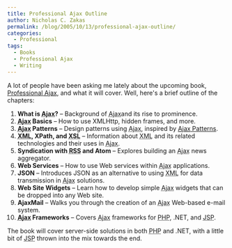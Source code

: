 ```yaml
---
title: Professional Ajax Outline
author: Nicholas C. Zakas
permalink: /blog/2005/10/13/professional-ajax-outline/
categories:
  - Professional
tags:
  - Books
  - Professional Ajax
  - Writing
---
```

A lot of people have been asking me lately about the upcoming book, <a title="Professional Ajax" rel="external" href="http://www.amazon.com/exec/obidos/tg/detail/-/0471777781">Professional <acronym title="Asynchronous JavaScript + XML">Ajax</acronym></a>, and what it will cover. Well, here's a brief outline of the chapters:

  1. **What is <acronym title="Asynchronous JavaScript + XML">Ajax</acronym>?** &#8211; Background of <acronym title="Asynchronous JavaScript + XML">Ajax</acronym>and its rise to prominence.
  2. **<acronym title="Asynchronous JavaScript + XML">Ajax</acronym> Basics** &#8211; How to use XMLHttp, hidden frames, and more.
  3. **<acronym title="Asynchronous JavaScript + XML">Ajax</acronym> Patterns** &#8211; Design patterns using <acronym title="Asynchronous JavaScript + XML">Ajax</acronym>, inspired by <a title="Ajax Patterns" rel="external" href="http://www.ajaxpatterns.org"><acronym title="Asynchronous JavaScript + XML">Ajax</acronym> Patterns</a>.
  4. **<acronym title="eXtensible Markup Language">XML</acronym>, XPath, and <acronym title="eXtensible Stylesheet Language">XSL</acronym>** &#8211; Information about <acronym title="eXtensible Markup Language">XML</acronym> and its related technologies and their uses in <acronym title="Asynchronous JavaScript + XML">Ajax</acronym>.
  5. **Syndication with <acronym title="Really Simple Syndication">RSS</acronym> and Atom** &#8211; Explores building an <acronym title="Asynchronous JavaScript + XML">Ajax</acronym> news aggregator.
  6. **Web Services** &#8211; How to use Web services within <acronym title="Asynchronous JavaScript + XML">Ajax</acronym> applications.
  7. **JSON** &#8211; Introduces JSON as an alternative to using <acronym title="eXtensible Markup Language">XML</acronym> for data transmission in <acronym title="Asynchronous JavaScript + XML">Ajax</acronym> solutions.
  8. **Web Site Widgets** &#8211; Learn how to develop simple <acronym title="Asynchronous JavaScript + XML">Ajax</acronym> widgets that can be dropped into any Web site.
  9. **AjaxMail** &#8211; Walks you through the creation of an <acronym title="Asynchronous JavaScript + XML">Ajax</acronym> Web-based e-mail system.
 10. **<acronym title="Asynchronous JavaScript + XML">Ajax</acronym> Frameworks** &#8211; Covers <acronym title="Asynchronous JavaScript + XML">Ajax</acronym> frameworks for <acronym title="PHP: Hypertext Preprocessor">PHP</acronym>, .NET, and <acronym title="Java Server Pages">JSP</acronym>.

The book will cover server-side solutions in both <acronym title="PHP: Hypertext Preprocessor">PHP</acronym> and .NET, with a little bit of <acronym title="Java Server Pages">JSP</acronym> thrown into the mix towards the end.
